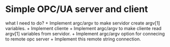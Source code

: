 # Simple OPC/UA server and client

what I need to do?
    + Implement argc/argv to make servidor create argv[1] variables.
    + Implement cliente
        + Implement argc/argv to make cliente read argv[1] variables from servidor.
        + Implement argc/argv option for connecing to remote opc server
            + Implement this remote string connection.
